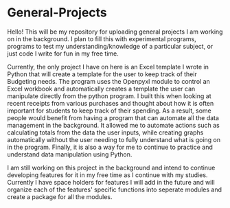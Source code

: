 # General-Projects

Hello! This will be my repository for uploading general projects I am working on in the background. I plan to fill this with experimental programs, programs to test my understanding/knowledge of a particular subject, or just code I write for fun in my free time.

Currently, the only project I have on here is an Excel template I wrote in Python that will create a template for the user to keep track of their Budgeting needs. The program uses the Openpyxl module to control an Excel workbook and automatically creates a template the user can manipulate directly from the python program. I built this when looking at recent receipts from various purchases and thought about how it is often important for students to keep track of their spending. As a result, some people would benefit from having a program that can automate all the data management in the background. It allowed me to automate actions such as calculating totals from the data the user inputs, while creating graphs automatically without the user needing to fully understand what is going on in the program. Finally, it is also a way for me to continue to practice and understand data manipulation using Python.

I am still working on this project in the background and intend to continue developing features for it in my free time as I continue with my studies. Currently I have space holders for features I will add in the future and will organize each of the features' specific functions into seperate modules and create a package for all the modules.

